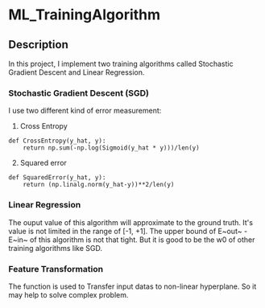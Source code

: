 # ML_TrainingAlgorithm

## Description
In this project, I implement two training algorithms called Stochastic Gradient Descent and Linear Regression.

### Stochastic Gradient Descent (SGD)
I use two different kind of error measurement: 
1. Cross Entropy
```python=
def CrossEntropy(y_hat, y):
    return np.sum(-np.log(Sigmoid(y_hat * y)))/len(y)
```
2. Squared error
```python=
def SquaredError(y_hat, y):
    return (np.linalg.norm(y_hat-y))**2/len(y)
```

### Linear Regression
The ouput value of this algorithm will approximate to the ground truth. It's value is not limited in the range of [-1, +1].
The upper bound of E~out~ - E~in~ of this algorithm is not that tight. But it is good to be the w0 of other training algorithms like SGD.

### Feature Transformation
The function is used to Transfer input datas to non-linear hyperplane. So it may help to solve complex problem.
